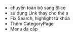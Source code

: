 - chuyển toàn bộ sang Slice
- sử dụng Link thay cho thẻ a
- Fix Search, highlight từ khóa
- Thêm CategoryPage
- Menu đa cấp